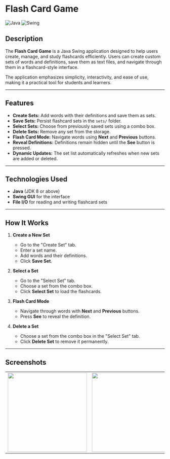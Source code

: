 # Flash Card Game

![Java](https://img.shields.io/badge/Language-Java-orange)
![Swing](https://img.shields.io/badge/GUI-Swing-blue)

## Description
The **Flash Card Game** is a Java Swing application designed to help users create, manage, and study flashcards efficiently. Users can create custom sets of words and definitions, save them as text files, and navigate through them in a flashcard-style interface.  

The application emphasizes simplicity, interactivity, and ease of use, making it a practical tool for students and learners.

---

## Features
- **Create Sets:** Add words with their definitions and save them as sets.  
- **Save Sets:** Persist flashcard sets in the `sets/` folder.  
- **Select Sets:** Choose from previously saved sets using a combo box.  
- **Delete Sets:** Remove any set from the storage.  
- **Flash Card Mode:** Navigate words using **Next** and **Previous** buttons.  
- **Reveal Definitions:** Definitions remain hidden until the **See** button is pressed.  
- **Dynamic Updates:** The set list automatically refreshes when new sets are added or deleted.

---

## Technologies Used
- **Java** (JDK 8 or above)  
- **Swing GUI** for the interface  
- **File I/O** for reading and writing flashcard sets

---

## How It Works
1. **Create a New Set**  
   - Go to the "Create Set" tab.  
   - Enter a set name.  
   - Add words and their definitions.  
   - Click **Save Set**.  

2. **Select a Set**  
   - Go to the "Select Set" tab.  
   - Choose a set from the combo box.  
   - Click **Select Set** to load the flashcards.  

3. **Flash Card Mode**  
   - Navigate through words with **Next** and **Previous** buttons.  
   - Press **See** to reveal the definition.  

4. **Delete a Set**  
   - Choose a set from the combo box in the "Select Set" tab.  
   - Click **Delete Set** to remove it permanently.

---
## Screenshots
<table>
  <tr>
    <td><img src="https://github.com/user-attachments/assets/f371dfba-044d-4589-9979-7550bdf6bbb6" width="250" /></td>
    <td><img src="https://github.com/user-attachments/assets/1c51dfb9-4dbe-4f72-925c-9f6edc196c36" width="250" /></td>
    <td><img src="https://github.com/user-attachments/assets/466d6759-39f9-4c0e-b795-d3789cf20b25" width="250" /></td>
    <td><img src="https://github.com/user-attachments/assets/6d2f22eb-dea0-45f1-aa92-cff280936cdf" width="250" /></td>
  </tr>
</table>




